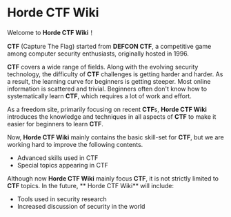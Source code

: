 # Horde CTF Wiki

Welcome to **Horde CTF Wiki**！

**CTF** (Capture The Flag) started from **DEFCON CTF**, a competitive game among computer security enthusiasts,
originally hosted in 1996.

**CTF** covers a wide range of fields. Along with the evolving security technology, the difficulty of **CTF** challenges
is getting harder and harder. As a result, the learning curve for beginners is getting steeper. Most online information
is scattered and trivial. Beginners often don't know how to systematically learn **CTF**, which requires a lot of work
and effort.

As a freedom site, primarily focusing on recent **CTF**s, **Horde CTF Wiki** introduces the knowledge and techniques in
all aspects of **CTF** to make it easier for beginners to learn **CTF**.

Now, **Horde CTF Wiki** mainly contains the basic skill-set for **CTF**, but we are working hard to improve the
following contents.

- Advanced skills used in CTF
- Special topics appearing in CTF

Although now **Horde CTF Wiki** mainly focus **CTF**, it is not strictly limited to **CTF** topics. In the future, **
Horde CTF Wiki** will include:

- Tools used in security research
- Increased discussion of security in the world